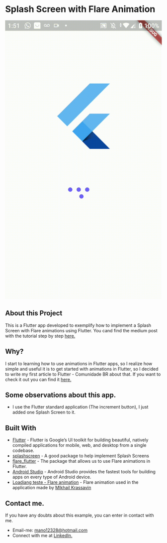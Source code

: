 # Splash Screen with Flare Animation

![](https://github.com/manoellribeiro/splashscreen-with-animations-tutorial/blob/master/Resultado-final.gif)


## About this Project

This is a Flutter app developed to exemplify how to implement a Splash Screen with Flare animations using Flutter.
You cand find the medium post with the tutorial step by step [here.](https://medium.com/flutter-comunidade-br/splash-screen-com-animação-no-flutter-f7bd6e84cf5a)

## Why?

I start to learning how to use animations in Flutter apps, so I realize how simple and useful it is to get started with animations in Flutter, so I decided to write my first article to Flutter - Comunidade BR about that. If you want to check it out you can find it [here.](https://medium.com/flutter-comunidade-br/splash-screen-com-animação-no-flutter-f7bd6e84cf5a)

## Some observations about this app.

* I use the Flutter standard application (The increment button), I just added one Splash Screen to it.

## Built With

* [Flutter](https://flutter.dev/) - Flutter is Google’s UI toolkit for building beautiful, natively compiled applications for mobile, web, and desktop from a single codebase.  
* [splashscreen](https://pub.dev/packages/splashscreen) - A good package to help implement Splash Screens
* [flare_flutter](https://pub.dev/packages/flare_flutter) - The package that allows us to use Flare animations in Flutter.
* [Android Studio](https://developer.android.com/studio?hl=pt-br) - Android Studio provides the fastest tools for building apps on every type of Android device.
* [Loadiang teste - Flare animation](https://rive.app/a/mikhail.krassavin/files/flare/loading-test) - Flare animation used in the application made by [MIkhail Krassavin](https://rive.app/a/mikhail.krassavin/files/recent/all)

## Contact me.

If you have any doubts about this example, you can enter in contact with me.

* Email-me: mano12328@hotmail.com
* Connect with me at [LinkedIn.](https://www.linkedin.com/in/manoel-ribeiro-06aa43134/)







